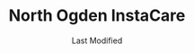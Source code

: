 ---
layout: location-page
date: Last Modified
description: "Local COVID-19 testing is available at North Ogden InstaCare in North Ogden, Utah, USA."
permalink: "locations/utah/north-ogden/north-ogden-instacare/"
tags:
  - locations
  - utah
title: North Ogden InstaCare
state: Utah
stateAbbr: UT
hood: "North Ogden"
address: "2400 N Washington Blvd"
city: "North Ogden"
zip: "84414"
mapUrl: "http://maps.apple.com/?q=North+Ogden+InstaCare&address=2400+N+Washington+Blvd,North+Ogden,Utah,84414"
locationType: Drive-thru
phone: "801-786-7500"
website: "https://intermountainhealthcare.org/locations/north-ogden-clinic/"
onlineBooking: undefined
closed: undefined
closedUpdate: April 17th, 2020
notes: "Requires phone screen."
days: Everyday
hours: 9AM-5PM
ctaMessage: Learn more
ctaUrl: "https://intermountainhealthcare.org/locations/north-ogden-clinic/"
---